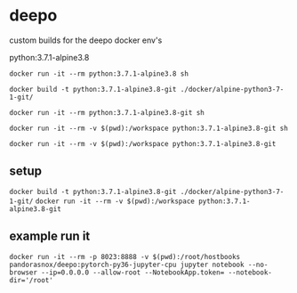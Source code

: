 # deepo
custom builds for the deepo docker env's

python:3.7.1-alpine3.8

`docker run -it --rm python:3.7.1-alpine3.8 sh`

`docker build -t python:3.7.1-alpine3.8-git ./docker/alpine-python3-7-1-git/`

`docker run -it --rm python:3.7.1-alpine3.8-git sh`

`docker run -it --rm -v $(pwd):/workspace python:3.7.1-alpine3.8-git sh`

`docker run -it --rm -v $(pwd):/workspace python:3.7.1-alpine3.8-git`

## setup
`docker build -t python:3.7.1-alpine3.8-git ./docker/alpine-python3-7-1-git/`
`docker run -it --rm -v $(pwd):/workspace python:3.7.1-alpine3.8-git`

## example run it
`docker run -it --rm -p 8023:8888 -v $(pwd):/root/hostbooks pandorasnox/deepo:pytorch-py36-jupyter-cpu jupyter notebook --no-browser --ip=0.0.0.0 --allow-root --NotebookApp.token= --notebook-dir='/root'`
